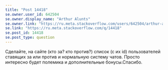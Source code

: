 ```yaml
---
title: "Post 14418"
se.owner.user_id: 642504
se.owner.display_name: "Arthur Alunts"
se.owner.link: "https://ru.meta.stackoverflow.com/users/642504/arthur-alunts"
se.link: "https://ru.meta.stackoverflow.com/q/14418"
se.post_id: 14418
se.post_type: question
---
```

<p>Сделайте, на сайте (кто за? кто против?) список (с их id) пользователей ставящих за или против и нормальную систему чатов.
Просто интересно будет полемика и дополнительные бонусы.Спасибо.</p>
